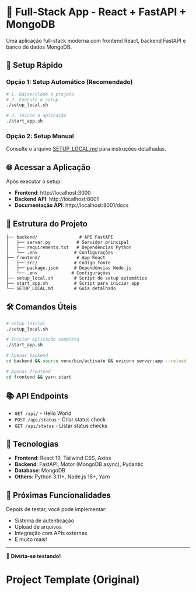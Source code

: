 # 🚀 Full-Stack App - React + FastAPI + MongoDB

Uma aplicação full-stack moderna com frontend React, backend FastAPI e banco de dados MongoDB.

## 🎯 Setup Rápido

### Opção 1: Setup Automático (Recomendado)
```bash
# 1. Baixe/clone o projeto
# 2. Execute o setup
./setup_local.sh

# 3. Inicie a aplicação
./start_app.sh
```

### Opção 2: Setup Manual
Consulte o arquivo [SETUP_LOCAL.md](SETUP_LOCAL.md) para instruções detalhadas.

## 🌐 Acessar a Aplicação

Após executar o setup:
- **Frontend**: http://localhost:3000
- **Backend API**: http://localhost:8001
- **Documentação API**: http://localhost:8001/docs

## 📁 Estrutura do Projeto

```
├── backend/                # API FastAPI
│   ├── server.py          # Servidor principal
│   ├── requirements.txt   # Dependências Python
│   └── .env              # Configurações
├── frontend/              # App React
│   ├── src/              # Código fonte
│   ├── package.json      # Dependências Node.js
│   └── .env             # Configurações
├── setup_local.sh        # Script de setup automático
├── start_app.sh          # Script para iniciar app
└── SETUP_LOCAL.md        # Guia detalhado
```

## 🛠 Comandos Úteis

```bash
# Setup inicial
./setup_local.sh

# Iniciar aplicação completa
./start_app.sh

# Apenas backend
cd backend && source venv/bin/activate && uvicorn server:app --reload

# Apenas frontend
cd frontend && yarn start
```

## 📚 API Endpoints

- `GET /api/` - Hello World
- `POST /api/status` - Criar status check
- `GET /api/status` - Listar status checks

## 🔧 Tecnologias

- **Frontend**: React 19, Tailwind CSS, Axios
- **Backend**: FastAPI, Motor (MongoDB async), Pydantic
- **Database**: MongoDB
- **Others**: Python 3.11+, Node.js 18+, Yarn

## 📝 Próximas Funcionalidades

Depois de testar, você pode implementar:
- Sistema de autenticação
- Upload de arquivos
- Integração com APIs externas
- E muito mais!

---

🎉 **Divirta-se testando!**

# Project Template (Original)
